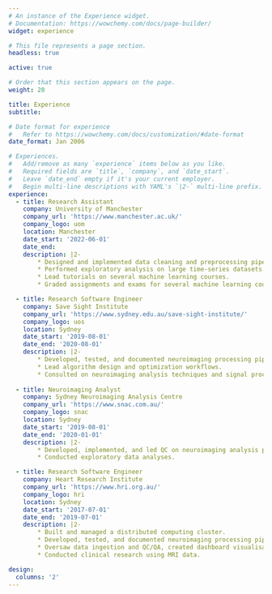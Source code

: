 ```yaml
---
# An instance of the Experience widget.
# Documentation: https://wowchemy.com/docs/page-builder/
widget: experience

# This file represents a page section.
headless: true

active: true

# Order that this section appears on the page.
weight: 20

title: Experience
subtitle:

# Date format for experience
#   Refer to https://wowchemy.com/docs/customization/#date-format
date_format: Jan 2006

# Experiences.
#   Add/remove as many `experience` items below as you like.
#   Required fields are `title`, `company`, and `date_start`.
#   Leave `date_end` empty if it's your current employer.
#   Begin multi-line descriptions with YAML's `|2-` multi-line prefix.
experience:
  - title: Research Assistant
    company: University of Manchester
    company_url: 'https://www.manchester.ac.uk/'
    company_logo: uom
    location: Manchester
    date_start: '2022-06-01'
    date_end:
    description: |2-
        * Designed and implemented data cleaning and preprocessing pipelines.
        * Performed exploratory analysis on large time-series datasets.
        * Lead tutorials on several machine learning courses.
        * Graded assignments and exams for several machine learning courses.

  - title: Research Software Engineer
    company: Save Sight Institute
    company_url: 'https://www.sydney.edu.au/save-sight-institute/'
    company_logo: uos
    location: Sydney
    date_start: '2019-08-01'
    date_end: '2020-08-01'
    description: |2-
        * Developed, tested, and documented neuroimaging processing pipelines.
        * Lead algorithm design and optimization workflows.
        * Consulted on neuroimaging analysis techniques and signal processing.
        
  - title: Neuroimaging Analyst
    company: Sydney Neuroimaging Analysis Centre
    company_url: 'https://www.snac.com.au/'
    company_logo: snac
    location: Sydney
    date_start: '2019-08-01'
    date_end: '2020-01-01'
    description: |2-
        * Developed, implemented, and led QC on neuroimaging analysis pipelines.
        * Conducted exploratory data analyses.

  - title: Research Software Engineer
    company: Heart Research Institute
    company_url: 'https://www.hri.org.au/'
    company_logo: hri
    location: Sydney
    date_start: '2017-07-01'
    date_end: '2019-07-01'
    description: |2-
        * Built and managed a distributed computing cluster.
        * Developed, tested, and documented neuroimaging processing pipelines.
        * Oversaw data ingestion and QC/QA, created dashboard visualisations.
        * Conducted clinical research using MRI data.

design:
  columns: '2'
---
```

